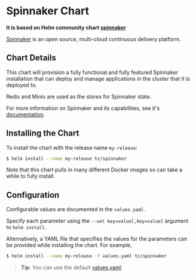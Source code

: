 # Spinnaker Chart

**It is based on Helm community chart [spinnaker](https://github.com/kubernetes/charts/tree/master/stable/spinnaker)**

[Spinnaker](http://spinnaker.io/) is an open source, multi-cloud continuous delivery platform.

## Chart Details
This chart will provision a fully functional and fully featured Spinnaker installation
that can deploy and manage applications in the cluster that it is deployed to.

Redis and Minio are used as the stores for Spinnaker state.

For more information on Spinnaker and its capabilities, see it's [documentation](http://www.spinnaker.io/docs).

## Installing the Chart

To install the chart with the release name `my-release`:

```bash
$ helm install --name my-release tc/spinnaker
```

Note that this chart pulls in many different Docker images so can take a while to fully install.

## Configuration

Configurable values are documented in the `values.yaml`.

Specify each parameter using the `--set key=value[,key=value]` argument to `helm install`.

Alternatively, a YAML file that specifies the values for the parameters can be provided while installing the chart. For example,

```bash
$ helm install --name my-release -f values.yaml tc/spinnaker
```

> **Tip**: You can use the default [values.yaml](values.yaml)
